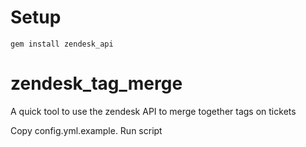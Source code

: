 # Setup
`gem install zendesk_api`
# zendesk_tag_merge
A quick tool to use the zendesk API to merge together tags on tickets

Copy config.yml.example.
Run script
